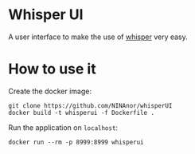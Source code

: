 # Whisper UI

A user interface to make the use of [whisper](https://github.com/openai/whisper) very easy. 

# How to use it

Create the docker image:

```
git clone https://github.com/NINAnor/whisperUI
docker build -t whisperui -f Dockerfile .
```

Run the application on `localhost`:

```
docker run --rm -p 8999:8999 whisperui
```
